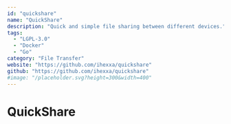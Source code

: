 ```yaml
---
id: "quickshare"
name: "QuickShare"
description: "Quick and simple file sharing between different devices."
tags:
  - "LGPL-3.0"
  - "Docker"
  - "Go"
category: "File Transfer"
website: "https://github.com/ihexxa/quickshare"
github: "https://github.com/ihexxa/quickshare"
#image: "/placeholder.svg?height=300&width=400"
---
```


# QuickShare

